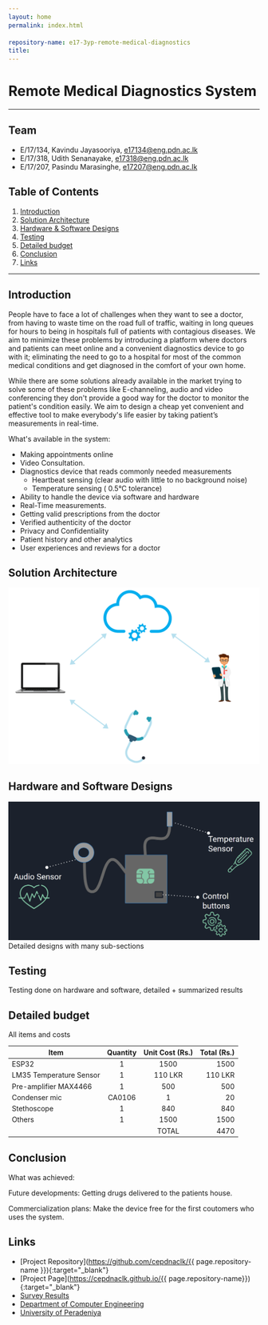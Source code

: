 ```yaml
---
layout: home
permalink: index.html

repository-name: e17-3yp-remote-medical-diagnostics
title: 
---
```


# Remote Medical Diagnostics System

---

## Team
-  E/17/134, Kavindu Jayasooriya, [e17134@eng.pdn.ac.lk](mailto:e17134@eng.pdn.ac.lk)
-  E/17/318, Udith Senanayake, [e17318@eng.pdn.ac.lk](mailto:e17318@eng.pdn.ac.lk)
-  E/17/207, Pasindu Marasinghe, [e17207@eng.pdn.ac.lk](mailto:e17207@eng.pdn.ac.lk)

## Table of Contents
1. [Introduction](#introduction)
2. [Solution Architecture](#solution-architecture )
3. [Hardware & Software Designs](#hardware-and-software-designs)
4. [Testing](#testing)
5. [Detailed budget](#detailed-budget)
6. [Conclusion](#conclusion)
7. [Links](#links)

---

## Introduction

People have to face a lot of challenges when they want to see a doctor, from having to waste time on the road full of traffic, waiting in long queues for hours to being in hospitals full of patients with contagious diseases. We aim to minimize these problems by introducing a platform where doctors and patients can meet online and a convenient diagnostics device to go with it; eliminating the need to go to a hospital for most of the common medical conditions and get diagnosed in the comfort of your own home.

While there are some solutions already available in the market trying to solve some of these problems like E-channeling, audio and video conferencing they don't provide a good way for the doctor to monitor the patient's condition easily. We aim to design a cheap yet convenient and effective tool to make everybody's life easier by taking patient’s measurements in real-time.

What's available in the system:
* Making appointments online 
* Video Consultation.
* Diagnostics device that reads commonly needed measurements
    - Heartbeat sensing (clear audio with little to no background  noise)
    - Temperature  sensing ( 0.5&deg;C tolerance)
* Ability to handle the device via software and hardware
* Real-Time  measurements.   
* Getting valid prescriptions from the doctor	    
* Verified authenticity of the doctor
* Privacy and Confidentiality
* Patient history and other analytics
* User experiences and reviews for a doctor

## Solution Architecture

![high level diagram](./images/high-level-diagram.png)

## Hardware and Software Designs
![device breakdown](./images/device-breakdown.png)
Detailed designs with many sub-sections

## Testing

Testing done on hardware and software, detailed + summarized results

## Detailed budget

All items and costs

| Item          | Quantity  | Unit Cost (Rs.)  | Total (Rs.) |
| ------------- |:---------:|:----------:|-------:|
|ESP32 |1|1500|1500|
| LM35 Temperature Sensor   | 1         | 110 LKR     | 110 LKR |
| Pre-amplifier MAX4466 |1|500|500|
|Condenser mic |CA0106|1|20|20|
|Stethoscope|1|840|840|
| Others|1|1500|1500|
|||TOTAL|4470|

## Conclusion

What was achieved:

Future developments:
    Getting drugs delivered to the patients house.

Commercialization plans:
    Make the device free for the first coutomers who uses the system. 

## Links

- [Project Repository](https://github.com/cepdnaclk/{{ page.repository-name }}){:target="_blank"}
- [Project Page](https://cepdnaclk.github.io/{{ page.repository-name}}){:target="_blank"}
- [Survey Results](https://docs.google.com/forms/d/1sDb781OPwRVMzDbYPuDZniuY1GsKrwd6tm7-NLvUVZU/viewanalytics)
- [Department of Computer Engineering](http://www.ce.pdn.ac.lk/)
- [University of Peradeniya](https://eng.pdn.ac.lk/)
